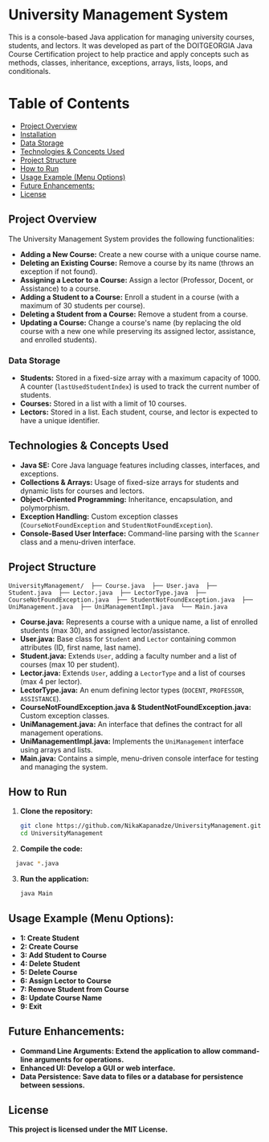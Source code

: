 # University Management System

This is a console-based Java application for managing university courses, students, and lectors. It was developed as part of the DOITGEORGIA Java Course Certification project to help practice and apply concepts such as methods, classes, inheritance, exceptions, arrays, lists, loops, and conditionals.

# Table of Contents
- [Project Overview](#Project_Overview)
- [Installation](#Installation)
- [Data Storage](#Data_Storage)
- [Technologies & Concepts Used](#Technologies_&_Concepts_Used)
- [Project Structure](#Project_Structure)
- [How to Run](#How_to_Run)
- [Usage Example (Menu Options)](#Usage_Example_(Menu_Options))
- [Future Enhancements:](#Future_Enhancements)
- [License](#license)


## Project Overview

The University Management System provides the following functionalities:
- **Adding a New Course:** Create a new course with a unique course name.
- **Deleting an Existing Course:** Remove a course by its name (throws an exception if not found).
- **Assigning a Lector to a Course:** Assign a lector (Professor, Docent, or Assistance) to a course.
- **Adding a Student to a Course:** Enroll a student in a course (with a maximum of 30 students per course).
- **Deleting a Student from a Course:** Remove a student from a course.
- **Updating a Course:** Change a course's name (by replacing the old course with a new one while preserving its assigned lector, assistance, and enrolled students).

### Data Storage

- **Students:** Stored in a fixed-size array with a maximum capacity of 1000. A counter (`lastUsedStudentIndex`) is used to track the current number of students.
- **Courses:** Stored in a list with a limit of 10 courses.
- **Lectors:** Stored in a list. Each student, course, and lector is expected to have a unique identifier.

## Technologies & Concepts Used

- **Java SE:** Core Java language features including classes, interfaces, and exceptions.
- **Collections & Arrays:** Usage of fixed-size arrays for students and dynamic lists for courses and lectors.
- **Object-Oriented Programming:** Inheritance, encapsulation, and polymorphism.
- **Exception Handling:** Custom exception classes (`CourseNotFoundException` and `StudentNotFoundException`).
- **Console-Based User Interface:** Command-line parsing with the `Scanner` class and a menu-driven interface.

## Project Structure
`UniversityManagement/ 
├── Course.java 
├── User.java 
├── Student.java 
├── Lector.java 
├── LectorType.java 
├── CourseNotFoundException.java 
├── StudentNotFoundException.java 
├── UniManagement.java 
├── UniManagementImpl.java 
└── Main.java`


- **Course.java:** Represents a course with a unique name, a list of enrolled students (max 30), and assigned lector/assistance.
- **User.java:** Base class for `Student` and `Lector` containing common attributes (ID, first name, last name).
- **Student.java:** Extends `User`, adding a faculty number and a list of courses (max 10 per student).
- **Lector.java:** Extends `User`, adding a `LectorType` and a list of courses (max 4 per lector).
- **LectorType.java:** An enum defining lector types (`DOCENT`, `PROFESSOR`, `ASSISTANCE`).
- **CourseNotFoundException.java & StudentNotFoundException.java:** Custom exception classes.
- **UniManagement.java:** An interface that defines the contract for all management operations.
- **UniManagementImpl.java:** Implements the `UniManagement` interface using arrays and lists.
- **Main.java:** Contains a simple, menu-driven console interface for testing and managing the system.

## How to Run

1. **Clone the repository:**
   ```bash
   git clone https://github.com/NikaKapanadze/UniversityManagement.git
   cd UniversityManagement
2. **Compile the code:**
 ```bash
   javac *.java
```
3. **Run the application:**
   ```bash
   java Main
   
## Usage Example (Menu Options):
- **1: Create Student**
- **2: Create Course**
- **3: Add Student to Course**
- **4: Delete Student**
- **5: Delete Course**
- **6: Assign Lector to Course**
- **7: Remove Student from Course**
- **8: Update Course Name**
- **9: Exit**

## Future Enhancements:
- **Command Line Arguments: Extend the application to allow command-line arguments for operations.**
- **Enhanced UI: Develop a GUI or web interface.**
- **Data Persistence: Save data to files or a database for persistence between sessions.**



## License
**This project is licensed under the MIT License.**





